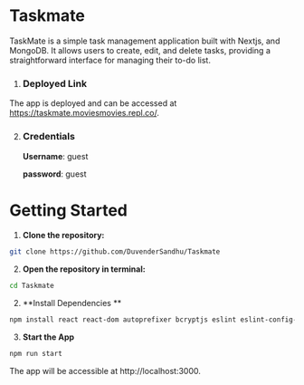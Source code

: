 # Taskmate
TaskMate is a simple task management application built with  Nextjs, and MongoDB. It allows users to create, edit, and delete tasks, providing a straightforward interface for managing their to-do list.
1. ### Deployed Link
The app is deployed and can be accessed at https://taskmate.moviesmovies.repl.co/.

2. ### Credentials
   **Username**: guest
   
   **password**: guest
   
# Getting Started

1. **Clone the repository:**
```bash 
git clone https://github.com/DuvenderSandhu/Taskmate
 ```
2. **Open the repository in terminal:**
```bash 
cd Taskmate
 ```
2. **Install Dependencies **
```bash 
npm install react react-dom autoprefixer bcryptjs eslint eslint-config-next jsonwebtoken mongoose next postcss react-redux redux redux-thunk tailwindcss typescript
 ```
3. **Start the App**
```bash 
npm run start
 ```
The app will be accessible at http://localhost:3000.

